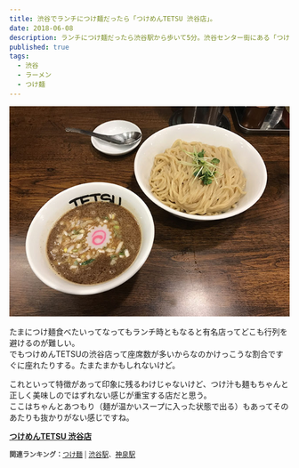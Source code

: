 ```yaml
---
title: 渋谷でランチにつけ麺だったら「つけめんTETSU 渋谷店」。
date: 2018-06-08
description: ランチにつけ麺だったら渋谷駅から歩いて5分。渋谷センター街にある「つけめんTETSU 渋谷店」。
published: true
tags: 
  - 渋谷
  - ラーメン
  - つけ麺
---
```


![つけめんTETSU 渋谷店](images/photos/IMG_0274.JPG "つけめんTETSU 渋谷店")

たまにつけ麺食べたいってなってもランチ時ともなると有名店ってどこも行列を避けるのが難しい。  
でもつけめんTETSUの渋谷店って座席数が多いからなのかけっこうな割合ですぐに座れたりする。たまたまかもしれないけど。  

これといって特徴があって印象に残るわけじゃないけど、つけ汁も麺もちゃんと正しく美味しのではずれない感じが重宝する店だと思う。  
ここはちゃんとあつもり（麺が温かいスープに入った状態で出る）もあってそのあたりも抜かりがない感じですね。

<div class="tabelog">
<p><strong><a target="_blank" href="https://tabelog.com/tokyo/A1303/A130301/13173206/">つけめんTETSU 渋谷店</a></strong><p>
<script src="https://tabelog.com/badge/google_badge?escape=false&rcd=13173206" type="text/javascript" charset="utf-8"></script>
</div>
<p style="color:#444444; font-size:12px;">
<strong>関連ランキング：</strong><a href="https://tabelog.com/rstLst/MC11/">つけ麺</a> | <a href="https://tabelog.com/tokyo/A1303/A130301/R4698/rstLst/">渋谷駅</a>、<a href="https://tabelog.com/tokyo/A1303/A130301/R5207/rstLst/">神泉駅</a></p>
